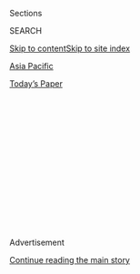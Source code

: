 <div id="app">

<div>

<div>

<div>

<div class="NYTAppHideMasthead css-1q2w90k e1suatyy0">

<div class="section css-ui9rw0 e1suatyy2">

<div class="css-eph4ug er09x8g0">

<div class="css-6n7j50">

</div>

<span class="css-1dv1kvn">Sections</span>

<div class="css-10488qs">

<span class="css-1dv1kvn">SEARCH</span>

</div>

[Skip to content](#site-content)[Skip to site index](#site-index)

</div>

<div id="masthead-section-label" class="css-1wr3we4 eaxe0e00">

[Asia
Pacific](https://www.nytimes.com/section/world/asia)

</div>

<div class="css-10698na e1huz5gh0">

</div>

</div>

<div id="masthead-bar-one" class="section hasLinks css-15hmgas e1csuq9d3">

<div class="css-uqyvli e1csuq9d0">

</div>

<div class="css-1uqjmks e1csuq9d1">

</div>

<div class="css-9e9ivx">

[](https://myaccount.nytimes.com/auth/login?response_type=cookie&client_id=vi)

</div>

<div class="css-1bvtpon e1csuq9d2">

[Today’s
Paper](https://www.nytimes.com/section/todayspaper)

</div>

</div>

</div>

</div>

<div data-aria-hidden="false">

<div id="site-content" data-role="main">

<div>

<div class="css-1aor85t" style="opacity:0.000000001;z-index:-1;visibility:hidden">

<div class="css-1hqnpie">

<div class="css-epjblv">

<span class="css-17xtcya">[Asia
Pacific](/section/world/asia)</span><span class="css-x15j1o">|</span><span class="css-fwqvlz">China
Takes Aim at Western
Ideas</span>

</div>

<div class="css-k008qs">

<div class="css-1iwv8en">

<span class="css-18z7m18"></span>

<div>

</div>

</div>

<span class="css-1n6z4y">https://nyti.ms/170iBzR</span>

<div class="css-1705lsu">

<div class="css-4xjgmj">

<div class="css-4skfbu" data-role="toolbar" data-aria-label="Social Media Share buttons, Save button, and Comments Panel with current comment count" data-testid="share-tools">

  - 
  - 
  - 
  - 
    
    <div class="css-6n7j50">
    
    </div>

  - 
  - 

</div>

</div>

</div>

</div>

</div>

</div>

<div id="NYT_TOP_BANNER_REGION" class="css-13pd83m">

</div>

<div id="top-wrapper" class="css-1sy8kpn">

<div id="top-slug" class="css-l9onyx">

Advertisement

</div>

[Continue reading the main
story](#after-top)

<div class="ad top-wrapper" style="text-align:center;height:100%;display:block;min-height:250px">

<div id="top" class="place-ad" data-position="top" data-size-key="top">

</div>

</div>

<div id="after-top">

</div>

</div>

<div id="sponsor-wrapper" class="css-1hyfx7x">

<div id="sponsor-slug" class="css-19vbshk">

Supported by

</div>

[Continue reading the main
story](#after-sponsor)

<div id="sponsor" class="ad sponsor-wrapper" style="text-align:center;height:100%;display:block">

</div>

<div id="after-sponsor">

</div>

</div>

<div class="css-1vkm6nb ehdk2mb0">

# China Takes Aim at Western Ideas

</div>

<div class="css-79elbk" data-testid="photoviewer-wrapper">

<div class="css-z3e15g" data-testid="photoviewer-wrapper-hidden">

</div>

<div class="css-1a48zt4 ehw59r15" data-testid="photoviewer-children">

![<span class="css-16f3y1r e13ogyst0" data-aria-hidden="true">Internal
warnings show that President Xi Jinping fears that the Communist Party
is vulnerable to public anger about corruption and challenges from
liberals impatient for political
change.</span><span class="css-cnj6d5 e1z0qqy90" itemprop="copyrightHolder"><span class="css-1ly73wi e1tej78p0">Credit...</span><span><span>Jason
Lee/Reuters</span></span></span>](https://static01.nyt.com/images/2013/08/20/world/JP-DOCUMENT/JP-DOCUMENT-articleLarge.jpg?quality=75&auto=webp&disable=upscale)

</div>

</div>

<div class="css-xt80pu e12qa4dv0">

<div class="css-18e8msd">

<div class="css-vp77d3 epjyd6m0">

<div class="css-1baulvz">

By [<span class="css-1baulvz last-byline" itemprop="name">Chris
Buckley</span>](https://www.nytimes.com/by/chris-buckley)

</div>

</div>

  - Aug. 19,
    2013

  - 
    
    <div class="css-4xjgmj">
    
    <div class="css-d8bdto" data-role="toolbar" data-aria-label="Social Media Share buttons, Save button, and Comments Panel with current comment count" data-testid="share-tools">
    
      - 
      - 
      - 
      - 
        
        <div class="css-6n7j50">
        
        </div>
    
      - 
      - 
    
    </div>
    
    </div>

</div>

</div>

<div class="section meteredContent css-1r7ky0e" name="articleBody" itemprop="articleBody">

<div class="css-1fanzo5 StoryBodyCompanionColumn">

<div class="css-53u6y8">

HONG KONG — Communist Party cadres have filled meeting halls around
China to hear a somber, secretive warning issued by senior leaders.
Power could escape their grip, they have been told, unless the party
eradicates seven subversive currents coursing through Chinese society.

These seven perils were enumerated in a memo, referred to as Document
No. 9, that bears the unmistakable imprimatur of Xi Jinping, China’s new
top leader. The first was “Western constitutional democracy”; others
included promoting “universal values” of human rights, Western-inspired
notions of media independence and civic participation, ardently
pro-market “neo-liberalism,” and “nihilist” criticisms of the party’s
traumatic past.

Even as Mr. Xi has sought to prepare some reforms to expose China’s
economy to stronger market forces, he has undertaken a “mass line”
campaign to enforce party authority that goes beyond the party’s
periodic calls for discipline. The internal warnings to cadres show that
Mr. Xi’s confident public face has been accompanied by fears that the
party is vulnerable to an economic slowdown, public anger about
corruption and challenges from liberals impatient for political change.

“Western forces hostile to China and dissidents within the country are
still constantly infiltrating the ideological sphere,” says Document No.
9, the number given to it by the central party office that issued it in
April. It has not been openly published, but a version was shown to The
New York Times and was verified by four sources close to senior
officials, including an editor with a party newspaper.

</div>

</div>

<div class="css-1fanzo5 StoryBodyCompanionColumn">

<div class="css-53u6y8">

Opponents of one-party rule, it says, “have stirred up trouble about
disclosing officials’ assets, using the Internet to fight corruption,
media controls and other sensitive topics, to provoke discontent with
the party and government.”

The warnings were not idle. Since the circular was issued, party-run
publications and Web sites have vehemently denounced constitutionalism
and civil society, notions that were not considered off limits in recent
years. Officials have intensified efforts to block access to critical
views on the Internet. Two prominent rights advocates have been detained
in the past few weeks, in what their supporters have called a blow to
the “rights defense movement,” which was already beleaguered under Mr.
Xi’s predecessor, Hu Jintao.

Mr. Xi’s hard line has disappointed Chinese liberals, some of whom once
hailed his rise to power as an opportunity to push for political change
after a long period of stagnation. Instead, Mr. Xi has signaled a shift
to a more conservative, traditional leftist stance with his
“rectification” campaign to ensure discipline and conspicuous attempts
to defend the legacy of Mao Zedong. That has included a visit to a
historic site where Mao undertook one of his own attempts to remake the
ruling party in the 1950s.

Mr. Xi’s edicts have been disseminated in a series of compulsory study
sessions across the country, like one in the southern province of Hunan
that was recounted on a local government Web site.

“Promotion of Western constitutional democracy is an attempt to negate
the party’s leadership,” Cheng Xinping, a deputy head of propaganda for
Hengyang, a city in Hunan, told a gathering of mining industry
officials. Human rights advocates, he continued, want “ultimately to
form a force for political confrontation.”

</div>

</div>

<div class="css-1fanzo5 StoryBodyCompanionColumn">

<div class="css-53u6y8">

The campaign carries some risks for Mr. Xi, who has indicated that the
slowing economy needs new, more market-driven momentum that can come
only from a relaxation of state influence.

In China’s tight but often contentious political circles, proponents of
deeper Western-style economic changes are often allied with those
pushing for rule of law and a more open political system, while
traditionalists favor greater state control of both economic and
political life. Mr. Xi’s cherry picking of approaches from each of the
rival camps, analysts say, could end up miring his own agenda in
intraparty squabbling.

Condemnations of constitutional government have prompted dismayed
opposition from liberal intellectuals and even some moderate-minded
former officials. The campaign has also exhilarated leftist defenders of
party orthodoxy, many of whom pointedly oppose the sort of market
reforms that Mr. Xi and Prime Minister Li Keqiang have said are needed.

The consequent rifts are unusually open, and they could widen and bog
down Mr. Xi, said Xiao Gongqin, a professor of history at Shanghai
Normal University who is also a prominent proponent of gradual,
party-guided reform.

“Now the leftists feel very excited and elated, while the liberals feel
very discouraged and discontented,” said Professor Xiao, who said he was
generally sympathetic to Mr. Xi’s aims. “The ramifications are very
serious, because this seriously hurts the broad middle class and
moderate reformers — entrepreneurs and intellectuals. It’s possible that
this situation will get out of control, and that won’t help the
political stability that the central leadership stresses.”

The pressures that prompted the party’s ideological counteroffensive
spilled onto the streets of Guangzhou, a city in southern China, early
this year. Staff members at the Southern Weekend newspaper there
[protested](http://www.nytimes.com/2013/01/07/world/asia/chinese-newspaper-challenges-the-censors.html "New York Times article")
after a propaganda official rewrote an editorial celebrating
constitutionalism — the idea that state and party power should be
subject to a supreme law that prevents abuses and protects citizens’
rights.

The confrontation at the newspaper and campaign demanding that officials
disclose their wealth alarmed leaders and helped galvanize them into
issuing Document No. 9, said Professor Xiao, the historian. Indeed,
senior central propaganda officials met to discuss the newspaper
protest, among other issues, and called it a plot to subvert the party,
according to a speech on a party Web site of Lianyungang, a port city in
eastern China.

</div>

</div>

<div class="css-1fanzo5 StoryBodyCompanionColumn">

<div class="css-53u6y8">

“Western anti-China forces led by the United States have joined in one
after the other, and colluded with dissidents within the country to make
slanderous attacks on us in the name of so-called press freedom and
constitutional democracy,” said Zhang Guangdong, a propaganda official
in Lianyungang, citing the conclusions from the meeting of central
propaganda officials. “They are trying to break through our political
system, and this was a classic example,” he said of the newspaper
protest.

But Mr. Xi and his colleagues were victims of expectations that they
themselves encouraged, rather than a foreign conspiracy, analysts said.
The citizen-activists demanding that party officials reveal their family
wealth cited Mr. Xi’s own vows to end official corruption and deliver
more candid government. Likewise, scholars and lawyers who have
campaigned for limiting party power under the rule of law have also
invoked Mr. Xi’s promise to honor China’s Constitution.

Even these relatively measured campaigns proved too much for party
leaders, who are wary of any challenges that could swell into outright
opposition. Document No. 9 was issued by the Central Committee General
Office, the administrative engine room of the central leadership, and
required the approval of Mr. Xi and other top leaders, said Li Weidong,
a political commentator and former magazine editor in Beijing.

“There’s no doubt then it had direct endorsement from Xi Jinping,” Mr.
Li said. “It’s certainly had his approval and reflects his general
views.”

Since the document was issued, the campaign for ideological orthodoxy
has prompted a torrent of commentary and articles in party-run
periodicals. Many of them have invoked Maoist talk of class war rarely
seen in official publications in recent years. Some have said that
constitutionalism and similar ideas were tools of Western subversion
that helped topple the former Soviet Union — and that a similar threat
faces China.

“Constitutionalism belongs only to capitalism,” said one commentary in
the overseas edition of the People’s Daily. Constitutionalism “is a
weapon for information and psychological warfare used by the magnates of
American monopoly capitalism and their proxies in China to subvert
China’s socialist system,” said another commentary in the paper.

But leftists, feeling emboldened, could create trouble for Mr. Xi’s
government, some analysts said. Mr. Xi has indicated that he wants a
party meeting in the fall to endorse policies that would give market
competition and private businesses a bigger role in the economy — and
Marxist stalwarts in the party are deeply wary of such proposals.

</div>

</div>

<div class="css-1fanzo5 StoryBodyCompanionColumn">

<div class="css-53u6y8">

Relatively liberal officials and intellectuals hoped the ousting last
year of Bo Xilai, a charismatic politician who favored leftist policies,
would help their cause. But they have been disappointed. Mr. Bo goes on
trial on Thursday.

Hu Deping, a reform-minded former government official who has met Mr.
Xi, recently issued a public warning about the leftward drift. “Just
what is the bottom line for reform?” Mr. Hu said on a Web site run by
his family to commemorate his father, Hu Yaobang, a leader of political
and economic relaxation in the 1980s.

Mr. Xi will face another ideological test later in the year when the
Communist Party celebrates the 120th anniversary of Mao’s birth. The
scale of those celebrations has not been announced. But Xiangtan, the
area in Hunan Province that encompasses Mao’s hometown, is spending $1
billion to spruce up commemorative sites and facilities for the
occasion, according to the Xiangtan government Web site.

“You have to commemorate him, and because he’s already passed away, you
can only speak well of him, not ill,” Professor Xiao, the historian,
said of Mao’s anniversary. “That’s like pouring petrol on the leftists’
fire.”

</div>

</div>

</div>

<div>

</div>

<div>

</div>

<div>

</div>

<div>

<div id="bottom-wrapper" class="css-1ede5it">

<div id="bottom-slug" class="css-l9onyx">

Advertisement

</div>

[Continue reading the main
story](#after-bottom)

<div id="bottom" class="ad bottom-wrapper" style="text-align:center;height:100%;display:block;min-height:90px">

</div>

<div id="after-bottom">

</div>

</div>

</div>

</div>

</div>

## Site Index

<div>

</div>

## Site Information Navigation

  - [© <span>2020</span> <span>The New York Times
    Company</span>](https://help.nytimes.com/hc/en-us/articles/115014792127-Copyright-notice)

<!-- end list -->

  - [NYTCo](https://www.nytco.com/)
  - [Contact
    Us](https://help.nytimes.com/hc/en-us/articles/115015385887-Contact-Us)
  - [Work with us](https://www.nytco.com/careers/)
  - [Advertise](https://nytmediakit.com/)
  - [T Brand Studio](http://www.tbrandstudio.com/)
  - [Your Ad
    Choices](https://www.nytimes.com/privacy/cookie-policy#how-do-i-manage-trackers)
  - [Privacy](https://www.nytimes.com/privacy)
  - [Terms of
    Service](https://help.nytimes.com/hc/en-us/articles/115014893428-Terms-of-service)
  - [Terms of
    Sale](https://help.nytimes.com/hc/en-us/articles/115014893968-Terms-of-sale)
  - [Site
    Map](https://spiderbites.nytimes.com)
  - [Help](https://help.nytimes.com/hc/en-us)
  - [Subscriptions](https://www.nytimes.com/subscription?campaignId=37WXW)

</div>

</div>

</div>

</div>
